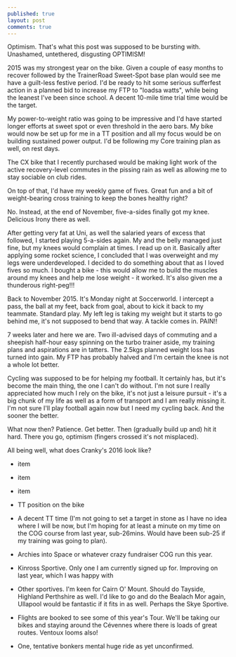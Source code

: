 ```yaml
---
published: true
layout: post
comments: true
---
```



Optimism. That's what this post was supposed to be bursting with. Unashamed, untethered, disgusting OPTIMISM! 

2015 was my strongest year on the bike. Given a couple of easy months to recover followed by the TrainerRoad Sweet-Spot base plan would see me have a guilt-less festive period. I'd be ready to hit some serious sufferfest action in a planned bid to increase my FTP to "loadsa watts", while being the leanest I've been since school. A decent 10-mile time trial time would be the target.

My power-to-weight ratio was going to be impressive and I'd have started longer efforts at sweet spot or even threshold in the aero bars. My bike would now be set up for me in a TT position and all my focus would be on building sustained power output. I'd be following my Core training plan as well, on rest days.

The CX bike that I recently purchased would be making light work of the active recovery-level commutes in the pissing rain as well as allowing me to stay sociable on club rides.

On top of that, I'd have my weekly game of fives. Great fun and a bit of weight-bearing cross training to keep the bones healthy right?

No. Instead, at the end of November, five-a-sides finally got my knee. Delicious Irony there as well.

After getting very fat at Uni, as well the salaried years of excess that followed, I started playing 5-a-sides again. My and the belly managed just fine, but my knees would complain at times. I read up on it. Basically after applying some rocket science, I concluded that I was overweight and my legs were underdeveloped. I decided to do something about that as I loved fives so much. I bought a bike - this would allow me to build the muscles around my knees and help me lose weight - it worked. It's also given me a thunderous right-peg!!!

Back to November 2015. It's Monday night at Soccerworld. I intercept a pass, the ball at my feet, back from goal, about to kick it back to my teammate. Standard play. My left leg is taking my weight but it starts to go behind me, it's not supposed to bend that way. A tackle comes in. PAIN!!

7 weeks later and here we are. Two ill-advised days of commuting and a sheepish half-hour easy spinning on the turbo trainer aside, my training plans and aspirations are in tatters. The 2.5kgs planned weight loss has turned into gain. My FTP has probably halved and I'm certain the knee is not a whole lot better.

Cycling was supposed to be for helping my football. It certainly has, but it's become the main thing, the one I can't do without. I'm not sure I really appreciated how much I rely on the bike, it's not just a leisure pursuit - it's a big chunk of my life as well as a form of transport and I am really missing it. I'm not sure I'll play football again now but I need my cycling back. And the sooner the better.

What now then? Patience. Get better. Then (gradually build up and) hit it hard. There you go, optimism (fingers crossed it's not misplaced). 

All being well, what does Cranky's 2016 look like?
- item
- item
- item


- TT position on the bike 
- A decent TT time (I'm not going to set a target in stone as I have no idea where I will be now, but I'm hoping for at least a minute on my time on the COG course from last year, sub-26mins. Would have been sub-25 if my training was going to plan).
- Archies into Space or whatever crazy fundraiser COG run this year. 
- Kinross Sportive. Only one I am currently signed up for. Improving on last year, which I was happy with
- Other sportives. I'm keen for Cairn O' Mount. Should do Tayside, Highland Perthshire as well. I'd like to go and do the Bealach Mor again, Ullapool would be fantastic if it fits in as well. Perhaps the Skye Sportive.
- Flights are booked to see some of this year's Tour. We'll be taking our bikes and staying around the Cévennes where there is loads of great routes. Ventoux looms also!
- One, tentative bonkers mental huge ride as yet unconfirmed.
